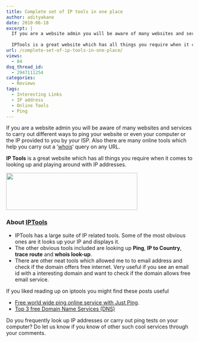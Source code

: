```yaml
---
title: Complete set of IP tools in one place
author: adityakane
date: 2010-06-18
excerpt: |
  If you are a website admin you will be aware of many websites and services to carry out different ways to ping your website or even your computer or the IP provided to you by your ISP. Also there are many online tools which help you carry out a 'whois' query on any URL.
  
  IPTools is a great website which has all things you require when it comes to looking up and playing around with IP addresses.
url: /complete-set-of-ip-tools-in-one-place/
views:
  - 84
dsq_thread_id:
  - 2947111254
categories:
  - Reviews
tags:
  - Interesting Links
  - IP address
  - Online Tools
  - Ping
---
```

If you are a website admin you will be aware of many websites and services to carry out different ways to ping your website or even your computer or the IP provided to you by your ISP. Also there are many online tools which help you carry out a &#8216;<a href="http://en.wikipedia.org/wiki/WHOIS" onclick="_gaq.push(['_trackEvent', 'outbound-article', 'http://en.wikipedia.org/wiki/WHOIS', 'whois']);" >whois</a>&#8216; query on any URL.

**IP Tools** is a great website which has all things you require when it comes to looking up and playing around with IP addresses.

<a rel="attachment wp-att-27041" href="http://devilsworkshop.org/complete-set-of-ip-tools-in-one-place/iptools/"><img class="alignnone size-full wp-image-27041" title="iptools" src="http://cdn.devilsworkshop.org/files/2010/06/iptools.png" alt="" width="354" height="100" /></a>

### **About <a href="http://www.iptools.com" onclick="_gaq.push(['_trackEvent', 'outbound-article', 'http://www.iptools.com', 'IPTools']);" >IPTools</a>**

  * IPTools has a large suite of IP related tools. Some of the most obvious ones are it looks up your IP and displays it.
  * The other obvious tools included are looking up **Ping**, **IP to Country**, **trace route** and **whois look-up**.
  * There are other neat tools which allowed me to to email address and check if the domain offers free internet. Very useful if you see an email id with a interesting domain and want to check if the domain allows free email service.

If you liked reading up on iptools you might find these posts useful

  * [Free world wide ping online service with Just Ping][1].
  * [Top 3 free Domain Name Services (DNS)][2]

Do you frequently look up IP addresses or carry out ping tests on your computer? Do let us know if you know of other such cool services through your comments.

 [1]: http://devilsworkshop.org/just-ping-com-free-wordwide-ping-online-service/
 [2]: http://devilsworkshop.org/top-5-free-domain-name-systemdns-services/
